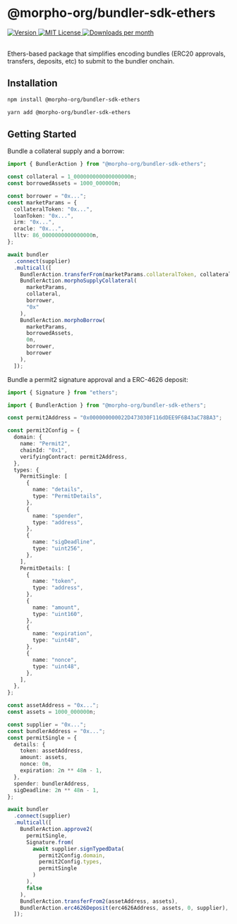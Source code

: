 # @morpho-org/bundler-sdk-ethers

<a href="https://www.npmjs.com/package/@morpho-org/bundler-sdk-ethers">
    <picture>
        <source media="(prefers-color-scheme: dark)" srcset="https://img.shields.io/npm/v/@morpho-org/bundler-sdk-ethers?colorA=21262d&colorB=21262d&style=flat">
        <img src="https://img.shields.io/npm/v/@morpho-org/bundler-sdk-ethers?colorA=f6f8fa&colorB=f6f8fa&style=flat" alt="Version">
    </picture>
</a>
<a href="https://github.com/morpho-org/bundler-sdk-ethers/blob/main/LICENSE">
    <picture>
        <source media="(prefers-color-scheme: dark)" srcset="https://img.shields.io/npm/l/@morpho-org/bundler-sdk-ethers?colorA=21262d&colorB=21262d&style=flat">
        <img src="https://img.shields.io/npm/l/@morpho-org/bundler-sdk-ethers?colorA=f6f8fa&colorB=f6f8fa&style=flat" alt="MIT License">
    </picture>
</a>
<a href="https://www.npmjs.com/package/@morpho-org/bundler-sdk-ethers">
    <picture>
        <source media="(prefers-color-scheme: dark)" srcset="https://img.shields.io/npm/dm/@morpho-org/bundler-sdk-ethers?colorA=21262d&colorB=21262d&style=flat">
        <img src="https://img.shields.io/npm/dm/@morpho-org/bundler-sdk-ethers?colorA=f6f8fa&colorB=f6f8fa&style=flat" alt="Downloads per month">
    </picture>
</a>
<br />
<br />

Ethers-based package that simplifies encoding bundles (ERC20 approvals, transfers, deposits, etc) to submit to the bundler onchain.

## Installation

```bash
npm install @morpho-org/bundler-sdk-ethers
```

```bash
yarn add @morpho-org/bundler-sdk-ethers
```

## Getting Started

Bundle a collateral supply and a borrow:

```typescript
import { BundlerAction } from "@morpho-org/bundler-sdk-ethers";

const collateral = 1_000000000000000000n;
const borrowedAssets = 1000_000000n;

const borrower = "0x...";
const marketParams = {
  collateralToken: "0x...",
  loanToken: "0x...",
  irm: "0x...",
  oracle: "0x...",
  lltv: 86_0000000000000000n,
};

await bundler
  .connect(supplier)
  .multicall([
    BundlerAction.transferFrom(marketParams.collateralToken, collateral),
    BundlerAction.morphoSupplyCollateral(
      marketParams,
      collateral,
      borrower,
      "0x"
    ),
    BundlerAction.morphoBorrow(
      marketParams,
      borrowedAssets,
      0n,
      borrower,
      borrower
    ),
  ]);
```

Bundle a permit2 signature approval and a ERC-4626 deposit:

```typescript
import { Signature } from "ethers";

import { BundlerAction } from "@morpho-org/bundler-sdk-ethers";

const permit2Address = "0x000000000022D473030F116dDEE9F6B43aC78BA3";

const permit2Config = {
  domain: {
    name: "Permit2",
    chainId: "0x1",
    verifyingContract: permit2Address,
  },
  types: {
    PermitSingle: [
      {
        name: "details",
        type: "PermitDetails",
      },
      {
        name: "spender",
        type: "address",
      },
      {
        name: "sigDeadline",
        type: "uint256",
      },
    ],
    PermitDetails: [
      {
        name: "token",
        type: "address",
      },
      {
        name: "amount",
        type: "uint160",
      },
      {
        name: "expiration",
        type: "uint48",
      },
      {
        name: "nonce",
        type: "uint48",
      },
    ],
  },
};

const assetAddress = "0x...";
const assets = 1000_000000n;

const supplier = "0x...";
const bundlerAddress = "0x...";
const permitSingle = {
  details: {
    token: assetAddress,
    amount: assets,
    nonce: 0n,
    expiration: 2n ** 48n - 1,
  },
  spender: bundlerAddress,
  sigDeadline: 2n ** 48n - 1,
};

await bundler
  .connect(supplier)
  .multicall([
    BundlerAction.approve2(
      permitSingle,
      Signature.from(
        await supplier.signTypedData(
          permit2Config.domain,
          permit2Config.types,
          permitSingle
        )
      ),
      false
    ),
    BundlerAction.transferFrom2(assetAddress, assets),
    BundlerAction.erc4626Deposit(erc4626Address, assets, 0, supplier),
  ]);
```

